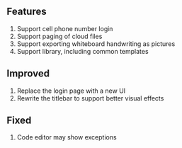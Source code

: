 ## Features

1. Support cell phone number login
2. Support paging of cloud files
3. Support exporting whiteboard handwriting as pictures
4. Support library, including common templates

## Improved

1. Replace the login page with a new UI
2. Rewrite the titlebar to support better visual effects

## Fixed

1. Code editor may show exceptions
